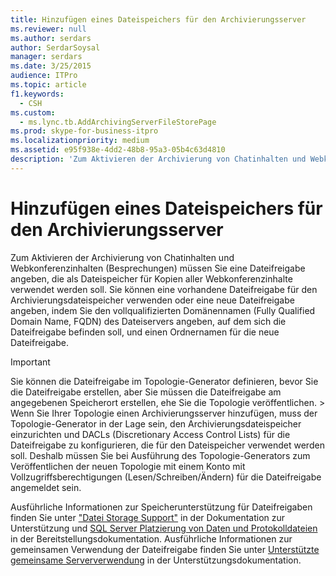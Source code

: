 ```yaml
---
title: Hinzufügen eines Dateispeichers für den Archivierungsserver
ms.reviewer: null
ms.author: serdars
author: SerdarSoysal
manager: serdars
ms.date: 3/25/2015
audience: ITPro
ms.topic: article
f1.keywords:
  - CSH
ms.custom:
  - ms.lync.tb.AddArchivingServerFileStorePage
ms.prod: skype-for-business-itpro
ms.localizationpriority: medium
ms.assetid: e95f938e-4dd2-48b8-95a3-05b4c63d4810
description: 'Zum Aktivieren der Archivierung von Chatinhalten und Webkonferenzinhalten (Besprechungen) müssen Sie eine Dateifreigabe angeben, die als Dateispeicher für Kopien aller Webkonferenzinhalte verwendet werden soll. Sie können eine vorhandene Dateifreigabe für den Archivierungsdateispeicher verwenden oder eine neue Dateifreigabe angeben, indem Sie den vollqualifizierten Domänennamen (Fully Qualified Domain Name, FQDN) des Dateiservers angeben, auf dem sich die Dateifreigabe befinden soll, und einen Ordnernamen für die neue Dateifreigabe.'
---
```


# <a name="add-archiving-server-file-store"></a>Hinzufügen eines Dateispeichers für den Archivierungsserver

Zum Aktivieren der Archivierung von Chatinhalten und Webkonferenzinhalten (Besprechungen) müssen Sie eine Dateifreigabe angeben, die als Dateispeicher für Kopien aller Webkonferenzinhalte verwendet werden soll. Sie können eine vorhandene Dateifreigabe für den Archivierungsdateispeicher verwenden oder eine neue Dateifreigabe angeben, indem Sie den vollqualifizierten Domänennamen (Fully Qualified Domain Name, FQDN) des Dateiservers angeben, auf dem sich die Dateifreigabe befinden soll, und einen Ordnernamen für die neue Dateifreigabe.

> [!IMPORTANT]
> Sie können die Dateifreigabe im Topologie-Generator definieren, bevor Sie die Dateifreigabe erstellen, aber Sie müssen die Dateifreigabe am angegebenen Speicherort erstellen, ehe Sie die Topologie veröffentlichen. > Wenn Sie Ihrer Topologie einen Archivierungsserver hinzufügen, muss der Topologie-Generator in der Lage sein, den Archivierungsdateispeicher einzurichten und DACLs (Discretionary Access Control Lists) für die Dateifreigabe zu konfigurieren, die für den Dateispeicher verwendet werden soll. Deshalb müssen Sie bei Ausführung des Topologie-Generators zum Veröffentlichen der neuen Topologie mit einem Konto mit Vollzugriffsberechtigungen (Lesen/Schreiben/Ändern) für die Dateifreigabe angemeldet sein.

Ausführliche Informationen zur Speicherunterstützung für Dateifreigaben finden Sie unter ["Datei Storage Support"](/previous-versions/office/lync-server-2013/lync-server-2013-file-storage-support) in der Dokumentation zur Unterstützung und [SQL Server Platzierung von Daten und Protokolldateien](/previous-versions/office/lync-server-2013/lync-server-2013-sql-server-data-and-log-file-placement) in der Bereitstellungsdokumentation. Ausführliche Informationen zur gemeinsamen Verwendung der Dateifreigabe finden Sie unter [Unterstützte gemeinsame Serververwendung](/previous-versions/office/lync-server-2013/lync-server-2013-supported-server-collocation) in der Unterstützungsdokumentation.